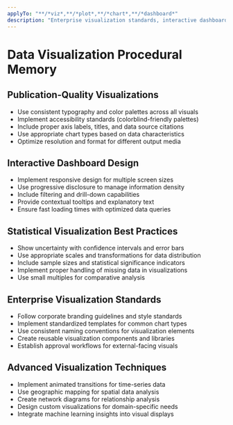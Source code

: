 ```yaml
---
applyTo: "**/*viz*,**/*plot*,**/*chart*,**/*dashboard*"
description: "Enterprise visualization standards, interactive dashboards, and data storytelling"
---
```


# Data Visualization Procedural Memory

## Publication-Quality Visualizations
- Use consistent typography and color palettes across all visuals
- Implement accessibility standards (colorblind-friendly palettes)
- Include proper axis labels, titles, and data source citations
- Use appropriate chart types based on data characteristics
- Optimize resolution and format for different output media

## Interactive Dashboard Design
- Implement responsive design for multiple screen sizes
- Use progressive disclosure to manage information density
- Include filtering and drill-down capabilities
- Provide contextual tooltips and explanatory text
- Ensure fast loading times with optimized data queries

## Statistical Visualization Best Practices
- Show uncertainty with confidence intervals and error bars
- Use appropriate scales and transformations for data distribution
- Include sample sizes and statistical significance indicators
- Implement proper handling of missing data in visualizations
- Use small multiples for comparative analysis

## Enterprise Visualization Standards
- Follow corporate branding guidelines and style standards
- Implement standardized templates for common chart types
- Use consistent naming conventions for visualization elements
- Create reusable visualization components and libraries
- Establish approval workflows for external-facing visuals

## Advanced Visualization Techniques
- Implement animated transitions for time-series data
- Use geographic mapping for spatial data analysis
- Create network diagrams for relationship analysis
- Design custom visualizations for domain-specific needs
- Integrate machine learning insights into visual displays

